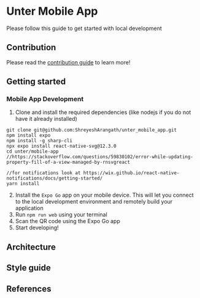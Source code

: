 # Unter Mobile App 

Please follow this guide to get started with local development 

## Contribution 

Please read the [contribution guide](contributing.md) to learn more!

## Getting started 

### Mobile App Development 
1. Clone and install the required dependencies (like nodejs if you do not have it already installed)
```
git clone git@github.com:ShreyeshArangath/unter_mobile_app.git
npm install expo
npm install -g sharp-cli
npx expo install react-native-svg@12.3.0
cd unter/mobile-app 
//https://stackoverflow.com/questions/59830102/error-while-updating-property-fill-of-a-view-managed-by-rnsvgreact

//for notifications look at https://wix.github.io/react-native-notifications/docs/getting-started/
yarn install 
```
2. Install the `Expo Go` app on your mobile device. This will let you connect to the local development environment and remotely build your application 
3. Run `npm run web` using your terminal
4. Scan the QR code using the Expo Go app 
5. Start developing! 


## Architecture 

## Style guide

## References 

